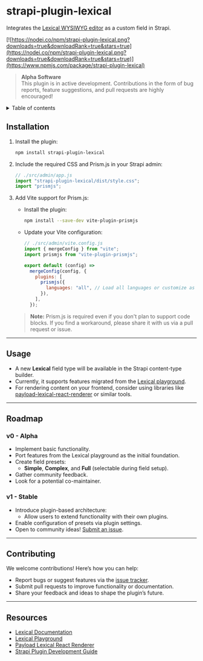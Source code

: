 # strapi-plugin-lexical

Integrates the [Lexical WYSIWYG editor](https://lexical.dev/) as a custom field in Strapi.

[![https://nodei.co/npm/strapi-plugin-lexical.png?downloads=true&downloadRank=true&stars=true](https://nodei.co/npm/strapi-plugin-lexical.png?downloads=true&downloadRank=true&stars=true)](https://www.npmjs.com/package/strapi-plugin-lexical)


> **Alpha Software**  
> This plugin is in active development. Contributions in the form of bug reports, feature suggestions, and pull requests are highly encouraged!
<details>
<summary>Table of contents</summary>

<!-- TOC -->

- [strapi-plugin-lexical](#strapi-plugin-lexical)
  - [Installation](#installation)
  - [Usage](#usage)
  - [Roadmap](#roadmap)
    - [v0 - Alpha](#v0---alpha)
    - [v1 - Stable](#v1---stable)
  - [Contributing](#contributing)
  - [Resources](#resources)


<!-- /TOC -->

</details>

## Installation

1. Install the plugin:
   ```bash
   npm install strapi-plugin-lexical
   ```

2. Include the required CSS and Prism.js in your Strapi admin:
   ```javascript
   // ./src/admin/app.js
   import "strapi-plugin-lexical/dist/style.css";
   import "prismjs";
   ```

3. Add Vite support for Prism.js:
   - Install the plugin:
     ```bash
     npm install --save-dev vite-plugin-prismjs
     ```
   - Update your Vite configuration:
     ```javascript
     // ./src/admin/vite.config.js
     import { mergeConfig } from "vite";
     import prismjs from "vite-plugin-prismjs";

     export default (config) =>
       mergeConfig(config, {
         plugins: [
           prismjs({
             languages: "all", // Load all languages or customize as needed
           }),
         ],
       });
     ```
    > **Note:** Prism.js is required even if you don't plan to support code blocks. If you find a workaround, please share it with us via a pull request or issue.
---

## Usage

- A new **Lexical** field type will be available in the Strapi content-type builder.
- Currently, it supports features migrated from the [Lexical playground](https://playground.lexical.dev/).
- For rendering content on your frontend, consider using libraries like [payload-lexical-react-renderer](https://github.com/atelierdisko/payload-lexical-react-renderer) or similar tools.

---

## Roadmap

### v0 - Alpha
- Implement basic functionality.
- Port features from the Lexical playground as the initial foundation.
- Create field presets:
  - **Simple**, **Complex**, and **Full** (selectable during field setup).
- Gather community feedback.
- Look for a potential co-maintainer.

### v1 - Stable
- Introduce plugin-based architecture:
  - Allow users to extend functionality with their own plugins.
- Enable configuration of presets via plugin settings.
- Open to community ideas! [Submit an issue](https://github.com/hashbite/strapi-plugin-lexical/issues).

---

## Contributing

We welcome contributions! Here’s how you can help:
- Report bugs or suggest features via the [issue tracker](https://github.com/hashbite/strapi-plugin-lexical/issues).
- Submit pull requests to improve functionality or documentation.
- Share your feedback and ideas to shape the plugin’s future.

---

## Resources

- [Lexical Documentation](https://lexical.dev/docs)
- [Lexical Playground](https://playground.lexical.dev/)
- [Payload Lexical React Renderer](https://github.com/atelierdisko/payload-lexical-react-renderer)
- [Strapi Plugin Development Guide](https://docs.strapi.io/developer-docs/latest/plugin-development/introduction.html)